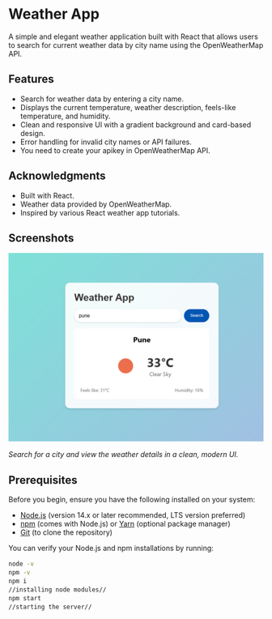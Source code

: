 # Weather App

A simple and elegant weather application built with React that allows users to search for current weather data by city name using the OpenWeatherMap API.

## Features
- Search for weather data by entering a city name.
- Displays the current temperature, weather description, feels-like temperature, and humidity.
- Clean and responsive UI with a gradient background and card-based design.
- Error handling for invalid city names or API failures.
- You need to create your apikey in OpenWeatherMap API.

## Acknowledgments
- Built with React.
- Weather data provided by OpenWeatherMap.
- Inspired by various React weather app tutorials.


## Screenshots
![Weather App Screenshot](https://github.com/harshdespande/Weather_app/blob/main/Screenshot%202025-03-26%20112544.png)

*Search for a city and view the weather details in a clean, modern UI.*

## Prerequisites
Before you begin, ensure you have the following installed on your system:
- [Node.js](https://nodejs.org/) (version 14.x or later recommended, LTS version preferred)
- [npm](https://www.npmjs.com/) (comes with Node.js) or [Yarn](https://yarnpkg.com/) (optional package manager)
- [Git](https://git-scm.com/) (to clone the repository)

You can verify your Node.js and npm installations by running:
```bash
node -v
npm -v
npm i
//installing node modules//
npm start
//starting the server//
